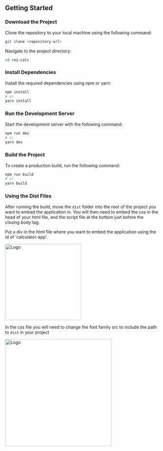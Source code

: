 ## Getting Started

### Download the Project

Clone the repository to your local machine using the following command:

```sh
git clone <repository-url>
```

Navigate to the project directory:

```sh
cd roi-calc
```

### Install Dependencies

Install the required dependencies using npm or yarn:

```sh
npm install
# or
yarn install
```

### Run the Development Server

Start the development server with the following command:

```sh
npm run dev
# or
yarn dev
```

### Build the Project

To create a production build, run the following command:

```sh
npm run build
# or
yarn build
```

### Using the Dist Files

After running the build, move the `dist` folder into the root of the project you want to embed the application in. You will then need to embed the css in the head of your html file, and the script file at the bottom just before the closing body tag.

Put a div in the html file where you want to embed the application using the id of 'calculator-app'.

<img src="../roi-calc/src/assets/Screenshot 2025-01-15 at 6.48.29 AM.png" alt="Logo" width="250"  height="auto">

In the css file you will need to change the font family src to include the path to `dist` in your project

<img src="../roi-calc/src/assets/Screenshot 2025-01-15 at 6.48.29 AM.png" alt="Logo" width="350" height="auto">
